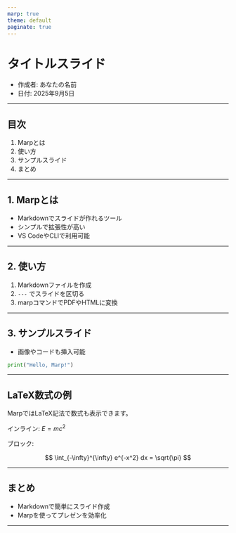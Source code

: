 ```yaml
---
marp: true
theme: default
paginate: true
---
```


# タイトルスライド

- 作成者: あなたの名前
- 日付: 2025年9月5日

---

## 目次

1. Marpとは
2. 使い方
3. サンプルスライド
4. まとめ

---

## 1. Marpとは

- Markdownでスライドが作れるツール
- シンプルで拡張性が高い
- VS CodeやCLIで利用可能

---

## 2. 使い方

1. Markdownファイルを作成
2. `---` でスライドを区切る
3. marpコマンドでPDFやHTMLに変換

---


## 3. サンプルスライド

- 画像やコードも挿入可能

```python
print("Hello, Marp!")
```

---

## LaTeX数式の例

MarpではLaTeX記法で数式も表示できます。

インライン: $E = mc^2$

ブロック:

$$
\int_{-\infty}^{\infty} e^{-x^2} dx = \sqrt{\pi}
$$

---

## まとめ

- Markdownで簡単にスライド作成
- Marpを使ってプレゼンを効率化

---
